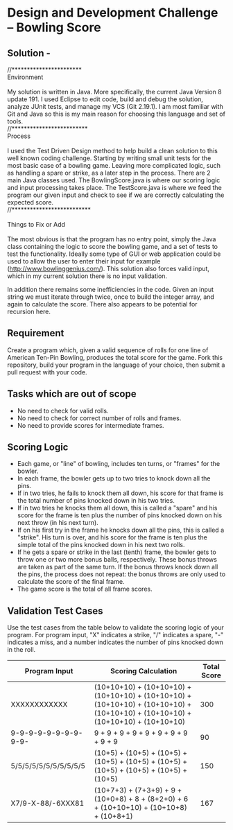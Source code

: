 # Design and Development Challenge – Bowling Score

## Solution -
//*********************** 
<br /> 
Environment  
<br />
My solution is written in Java. More specifically, the current Java Version 8 update 191. I used Eclipse to edit code, build and debug the solution, analyze JUnit tests, and manage my VCS (Git 2.19.1). I am most familiar with Git and Java so this is my main reason for choosing this language and set of tools.
<br /> 
//*************************
<br />
Process  
<br />
I used the Test Driven Design method to help build a clean solution to this well known coding challenge. Starting by writing small unit tests for the most basic case of a bowling game. Leaving more complicated logic, such as handling a spare or strike, as a later step in the process. There are 2 main Java classes used. The BowlingScore.java is where our scoring logic and input processing takes place. The TestScore.java is where we feed the program our given input and check to see if we are correctly calculating the expected score. 
<br />
//**************************  
<br />
Things to Fix or Add
<br />  
The most obvious is that the program has no entry point, simply the Java class containing the logic to score the bowling game, and a set of tests to test the functionality. Ideally some type of GUI or web application could be used to allow the user to enter their input for example (http://www.bowlinggenius.com/). This solution also forces valid input, which in my current solution there is no input validation. 
<br />

In addition there remains some inefficiencies in the code. Given an input string we must iterate through twice, once to build the integer array, and again to calculate the score. There also appears to be potential for recursion here.

## Requirement
Create a program which, given a valid sequence of rolls for one line of American Ten-Pin Bowling, produces the total score for the game. Fork this repository, build your program in the language of your choice, then submit a pull request with your code.

## Tasks which are out of scope
*   No need to check for valid rolls.
*   No need to check for correct number of rolls and frames.
*   No need to provide scores for intermediate frames.

## Scoring Logic
*   Each game, or "line" of bowling, includes ten turns, or "frames" for the bowler.
*   In each frame, the bowler gets up to two tries to knock down all the pins.
*   If in two tries, he fails to knock them all down, his score for that frame is the total number of pins knocked down in his two tries.
*   If in two tries he knocks them all down, this is called a "spare" and his score for the frame is ten plus the number of pins knocked down on his next throw (in his next turn).
*   If on his first try in the frame he knocks down all the pins, this is called a "strike". His turn is over, and his score for the frame is ten plus the simple total of the pins knocked down in his next two rolls.
*   If he gets a spare or strike in the last (tenth) frame, the bowler gets to throw one or two more bonus balls, respectively. These bonus throws are taken as part of the same turn. If the bonus throws knock down all the pins, the process does not repeat: the bonus throws are only used to calculate the score of the final frame.
*   The game score is the total of all frame scores.

## Validation Test Cases
Use the test cases from the table below to validate the scoring logic of your program. For program input, "X" indicates a strike, "/" indicates a spare, "-" indicates a miss, and a number indicates the number of pins knocked down in the roll.

| Program Input         | Scoring Calculation                                                                                                             | Total Score |
|-----------------------|---------------------------------------------------------------------------------------------------------------------------------|-------------|
| XXXXXXXXXXXX          | (10+10+10) + (10+10+10) + (10+10+10) + (10+10+10) + (10+10+10) + (10+10+10) + (10+10+10) + (10+10+10) + (10+10+10) + (10+10+10) | 300         |
| 9-9-9-9-9-9-9-9-9-9-  | 9 + 9 + 9 + 9 + 9 + 9 + 9 + 9 + 9 + 9                                                                                           | 90          |
| 5/5/5/5/5/5/5/5/5/5/5 | (10+5) + (10+5) + (10+5) + (10+5) + (10+5) + (10+5) + (10+5) + (10+5) + (10+5) + (10+5)                                         | 150         |
| X7/9-X-88/-6XXX81     | (10+7+3) + (7+3+9) + 9 + (10+0+8) + 8 + (8+2+0) + 6 + (10+10+10) + (10+10+8) + (10+8+1)                                         | 167         |


